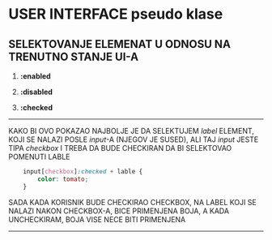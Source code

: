 # USER INTERFACE pseudo klase

## SELEKTOVANJE ELEMENAT U ODNOSU NA TRENUTNO STANJE UI-A

1) **:enabled**

2) **:disabled**

3) **:checked**

********************************
KAKO BI OVO POKAZAO NAJBOLJE JE DA SELEKTUJEM *label* ELEMENT, KOJI SE NALAZI POSLE *input*-A (NJEGOV JE SUSED), ALI TAJ *input* JESTE TIPA *checkbox* I TREBA DA BUDE CHECKIRAN DA BI SELEKTOVAO POMENUTI LABLE

```CSS
    input[checkbox]:checked + lable {
        color: tomato;
    }
```

SADA KADA KORISNIK BUDE CHECKIRAO CHECKBOX, NA LABEL KOJI SE NALAZI NAKON CHECKBOX-A, BICE PRIMENJENA BOJA, A KADA UNCHECKIRAM, BOJA VISE NECE BITI PRIMENJENA
********************************